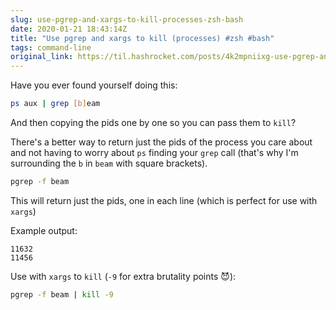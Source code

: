 ```yaml
---
slug: use-pgrep-and-xargs-to-kill-processes-zsh-bash
date: 2020-01-21 18:43:14Z
title: "Use pgrep and xargs to kill (processes) #zsh #bash"
tags: command-line
original_link: https://til.hashrocket.com/posts/4k2mpniixg-use-pgrep-and-xargs-to-kill-processes-zsh-bash
---
```



Have you ever found yourself doing this:

```sh
ps aux | grep [b]eam
```

And then copying the pids one by one so you can pass them to `kill`?

There's a better way to return just the pids of the process you care about and not having to worry about `ps` finding your `grep` call (that's why I'm surrounding the `b` in `beam` with square brackets).

```sh
pgrep -f beam
```

This will return just the pids, one in each line (which is perfect for use with `xargs`)

Example output:

```
11632
11456
```

Use with `xargs` to `kill` (`-9` for extra brutality points 😈):

```sh
pgrep -f beam | kill -9
```
